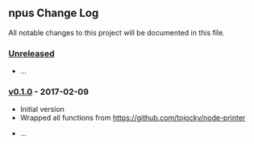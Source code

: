 ## npus Change Log

All notable changes to this project will be documented in this file.

### [Unreleased][unreleased]

- ...

### [v0.1.0] - 2017-02-09
* Initial version
* Wrapped all functions from https://github.com/tojocky/node-printer

- ...

[unreleased]: https://github.com/taoyuan/npus/compare/v1.0.0...HEAD
[v0.1.0]: https://github.com/taoyuan/npus/compare/v0.0.0...v1.0.0
